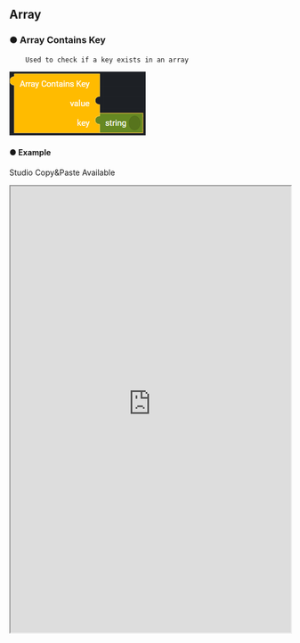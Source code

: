 ## Array

### ● Array Contains Key

        Used to check if a key exists in an array

![](../../img/assets/image%20%28129%29.png)

#### ● Example
<p class='comment'>Studio Copy&Paste Available</p>
<iframe
    src="https://d1sxhpvag16wqc.cloudfront.net/v3.1.0/array/array_contains_key"
    width="100%"
    height="800px"
    allow=""
    sandbox="allow-scripts allow-same-origin" />
<div class="display-pdf">
    <p><img src="../../img/assets/image%20%28373%29.png" alt="" /></p>
    <p><img src="../../img/assets/image%20%28368%29.png" alt="" /></p>
    <p><img src="../../img/assets/image%20%28377%29.png" alt="" /></p>
</div>

#### ● Result

```text
{
  "result": {
    "arrayContainsKey": true
  }
}
```

### ● Array Count

        Used to check the number of elements in an array

![](../../img/assets/image%20%28121%29.png)

#### ● Example
<p class='comment'>Studio Copy&Paste Available</p>
<iframe
    src="https://d1sxhpvag16wqc.cloudfront.net/v3.1.0/array/array_count"
    width="100%"
    height="800px"
    allow=""
    sandbox="allow-scripts allow-same-origin"/>
<div class="display-pdf">
    <p><img src="../../img/assets/image%20%28366%29.png" alt="" /></p>
    <p><img src="../../img/assets/image%20%28321%29.png" alt="" /></p>
    <p><img src="../../img/assets/image%20%28370%29.png" alt="" /></p>
</div>

#### ● Result

```text
{
  "result": {
    "array-count": 4
  }
}
```

### ● Array Equals

        Used to check if the elements of two arrays are equal

![](../../img/assets/image%20%28135%29.png)

#### ● Example
<p class='comment'>Studio Copy&Paste Available</p>
<iframe
    src="https://d1sxhpvag16wqc.cloudfront.net/v3.1.0/array/array_equals"
    width="100%"
    height="800px"
    allow=""
    sandbox="allow-scripts allow-same-origin"/>
<div class="display-pdf">
    <p><img src="../../img/assets/image%20%28346%29.png" alt="" /></p>
    <p><img src="../../img/assets/image%20%28362%29.png" alt="" /></p>
    <p><img src="../../img/assets/image%20%28329%29.png" alt="" /></p>
</div>

#### ● Result

```text
{
  "result": {
    "arrayResult": true
  }
}
```
